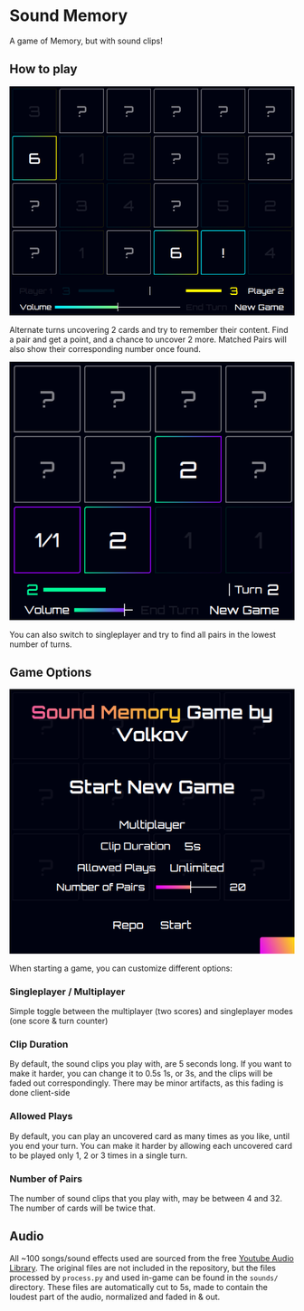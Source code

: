 # Sound Memory

A game of Memory, but with sound clips!

## How to play

![Image](./screenshots/mpgame.png)

Alternate turns uncovering 2 cards and try to remember their content. Find a pair and get a point, and a chance to uncover 2 more. Matched Pairs will also show their corresponding number once found.

![Image](./screenshots/spgame.png)

You can also switch to singleplayer and try to find all pairs in the lowest number of turns.

## Game Options

![Image](./screenshots/startnew.png)

When starting a game, you can customize different options:

### Singleplayer / Multiplayer

Simple toggle between the multiplayer (two scores) and singleplayer modes (one score & turn counter)

### Clip Duration

By default, the sound clips you play with, are 5 seconds long. If you want to make it harder, you can change it to 0.5s 1s, or 3s, and the clips will be faded out correspondingly. There may be minor artifacts, as this fading is done client-side

### Allowed Plays

By default, you can play an uncovered card as many times as you like, until you end your turn. You can make it harder by allowing each uncovered card to be played only 1, 2 or 3 times in a single turn.

### Number of Pairs

The number of sound clips that you play with, may be between 4 and 32. The number of cards will be twice that.

## Audio

All ~100 songs/sound effects used are sourced from the free [Youtube Audio Library](https://www.youtube.com/audiolibrary). The original files are not included in the repository, but the files processed by `process.py` and used in-game can be found in the `sounds/` directory. These files are automatically cut to 5s, made to contain the loudest part of the audio, normalized and faded in & out.
